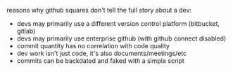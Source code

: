 reasons why github squares don't tell the full story about a dev:
- devs may primarily use a different version control platform (bitbucket, gitlab)
- devs may primarily use enterprise github (with github connect disabled)
- commit quantity has no correlation with code quality
- dev work isn't just code, it's also documents/meetings/etc
- commits can be backdated and faked with a simple script